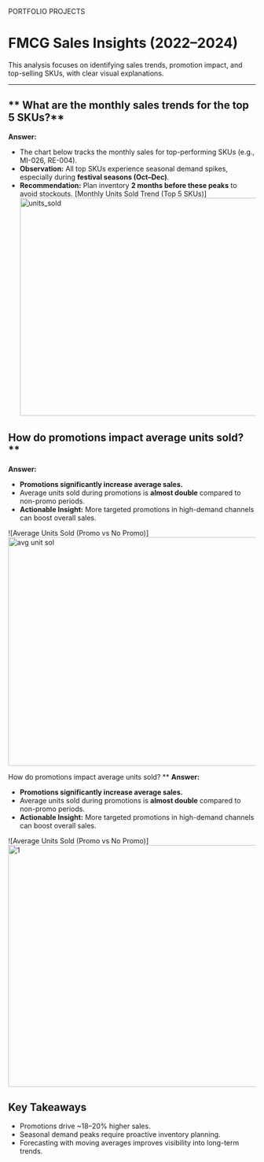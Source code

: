 PORTFOLIO PROJECTS

# FMCG Sales Insights (2022–2024)

This analysis focuses on identifying sales trends, promotion impact, and top-selling SKUs, with clear visual explanations.

---

## ** What are the monthly sales trends for the top 5 SKUs?**
**Answer:**  
- The chart below tracks the monthly sales for top-performing SKUs (e.g., MI-026, RE-004).  
- **Observation:** All top SKUs experience seasonal demand spikes, especially during **festival seasons (Oct–Dec)**.  
- **Recommendation:** Plan inventory **2 months before these peaks** to avoid stockouts.
[Monthly Units Sold Trend (Top 5 SKUs)]<img width="982" height="443" alt="units_sold" src="https://github.com/user-attachments/assets/dd4ffca8-4357-4873-80db-e0c7b4151f13" />



## How do promotions impact average units sold?**
**Answer:**  
- **Promotions significantly increase average sales.**  
- Average units sold during promotions is **almost double** compared to non-promo periods.  
- **Actionable Insight:** More targeted promotions in high-demand channels can boost overall sales.

![Average Units Sold (Promo vs No Promo)]<img width="975" height="465" alt="avg unit sol" src="https://github.com/user-attachments/assets/0e92bd37-7e0d-4ab7-9d19-d197e82ea168" />



How do promotions impact average units sold?
**
**Answer:**  
- **Promotions significantly increase average sales.**  
- Average units sold during promotions is **almost double** compared to non-promo periods.  
- **Actionable Insight:** More targeted promotions in high-demand channels can boost overall sales.

![Average Units Sold (Promo vs No Promo)]<img width="990" height="492" alt="1" src="https://github.com/user-attachments/assets/2d3bf2ca-5492-4b91-a147-0595442a5af1" />


## **Key Takeaways**
- Promotions drive ~18–20% higher sales.  
- Seasonal demand peaks require proactive inventory planning.  
- Forecasting with moving averages improves visibility into long-term trends.


